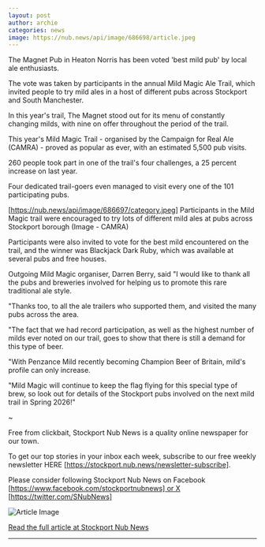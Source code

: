 ```yaml
---
layout: post
author: archie
categories: news
image: https://nub.news/api/image/686698/article.jpeg
---
```

The Magnet Pub in Heaton Norris has been voted 'best mild pub' by local ale
enthusiasts.

The vote was taken by participants in the annual Mild Magic Ale Trail, which
invited people to try mild ales in a host of different pubs across Stockport and
South Manchester.

In this year's trail, The Magnet stood out for its menu of constantly changing
milds, with nine on offer throughout the period of the trail.

This year's Mild Magic Trail - organised by the Campaign for Real Ale (CAMRA) -
proved as popular as ever, with an estimated 5,500 pub visits.

260 people took part in one of the trail's four challenges, a 25 percent
increase on last year.

Four dedicated trail-goers even managed to visit every one of the 101
participating pubs.



[https://nub.news/api/image/686697/category.jpeg]
Participants in the Mild Magic trail were encouraged to try lots of different
mild ales at pubs across Stockport borough (Image - CAMRA)



Participants were also invited to vote for the best mild encountered on the
trail, and the winner was Blackjack Dark Ruby, which was available at several
pubs and free houses.

Outgoing Mild Magic organiser, Darren Berry, said "I would like to thank all the
pubs and breweries involved for helping us to promote this rare traditional ale
style.

"Thanks too, to all the ale trailers who supported them, and visited the many
pubs across the area.  

"The fact that we had record participation, as well as the highest number of
milds ever noted on our trail, goes to show that there is still a demand for
this type of beer.

"With Penzance Mild recently becoming Champion Beer of Britain, mild's profile
can only increase. 

"Mild Magic will continue to keep the flag flying for this special type of brew,
so look out for details of the Stockport pubs involved on the next mild trail in
Spring 2026!" 

~

Free from clickbait, Stockport Nub News is a quality online newspaper for our
town.

To get our top stories in your inbox each week, subscribe to our free weekly
newsletter HERE [https://stockport.nub.news/newsletter-subscribe].

Please consider following Stockport Nub News on Facebook
[https://www.facebook.com/stockportnubnews] or X [https://twitter.com/SNubNews]

![Article Image](https://nub.news/api/image/686698/article.jpeg)

[Read the full article at Stockport Nub News](https://stockport.nub.news/news/local-news/the-magnet-voted-best-mild-pub-by-stockport-ale-enthusiasts-270270)

---
